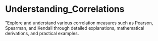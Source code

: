 # Understanding_Correlations
  "Explore and understand various correlation measures such as Pearson, Spearman, and Kendall through detailed explanations, mathematical derivations, and practical examples. 
